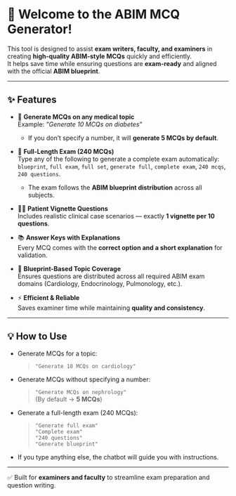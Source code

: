 # 👋 Welcome to the ABIM MCQ Generator!

This tool is designed to assist **exam writers, faculty, and examiners** in creating **high-quality ABIM-style MCQs** quickly and efficiently.  
It helps save time while ensuring questions are **exam-ready** and aligned with the official **ABIM blueprint**.  

---

## ✨ Features

- 📝 **Generate MCQs on any medical topic**  
  Example: *"Generate 10 MCQs on diabetes"*  
  - If you don’t specify a number, it will **generate 5 MCQs by default**.  

- 📘 **Full-Length Exam (240 MCQs)**  
  Type any of the following to generate a complete exam automatically:  
  `blueprint`, `full exam`, `full set`, `generate full`, `complete exam`, `240 mcqs`, `240 questions`.  
  - The exam follows the **ABIM blueprint distribution** across all subjects.  

- 🧑‍⚕️ **Patient Vignette Questions**  
  Includes realistic clinical case scenarios — exactly **1 vignette per 10 questions**.  

- 📚 **Answer Keys with Explanations**  
  Every MCQ comes with the **correct option and a short explanation** for validation.  

- 🎯 **Blueprint-Based Topic Coverage**  
  Ensures questions are distributed across all required ABIM exam domains (Cardiology, Endocrinology, Pulmonology, etc.).  

- ⚡ **Efficient & Reliable**  
  Saves examiner time while maintaining **quality and consistency**.  

---

## 💡 How to Use

- Generate MCQs for a topic:  
  > `"Generate 10 MCQs on cardiology"`  

- Generate MCQs without specifying a number:  
  > `"Generate MCQs on nephrology"`  
  (By default → **5 MCQs**)  

- Generate a full-length exam (240 MCQs):  
  > `"Generate full exam"`  
  > `"Complete exam"`  
  > `"240 questions"`  
  > `"Generate blueprint"`

- If you type anything else, the chatbot will guide you with instructions.  

---

✅ Built for **examiners and faculty** to streamline exam preparation and question writing.  